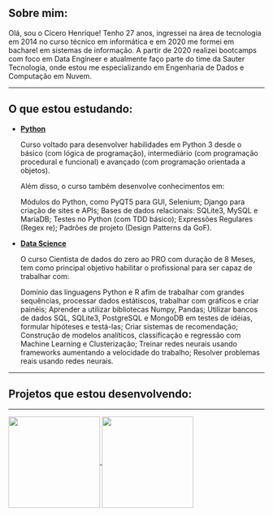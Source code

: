 ## **Sobre mim:**

Olá, sou o Cícero Henrique! 
Tenho 27 anos, ingressei na área de tecnologia em 2014 no curso técnico em informática e em 2020 me formei em bacharel em sistemas de informação.
A partir de 2020 realizei bootcamps com foco em Data Engineer e atualmente faço parte do time da Sauter Tecnologia, onde estou me especializando em Engenharia de Dados e Computação em Nuvem.

----------

## **O que estou estudando:**

- **[Python](https://github.com/cicerooficial/curso_Python3)**
  
  Curso voltado para desenvolver habilidades em Python 3 desde o básico (com lógica de programação), intermediário (com programação procedural e funcional) e avançado (com programação orientada a objetos). 
  
  Além disso, o curso também desenvolve conhecimentos em: 
  
  Módulos do Python, como PyQT5 para GUI, Selenium; Django para criação de sites e APIs; Bases de dados relacionais: SQLite3, MySQL e MariaDB; Testes no Python (com TDD básico); Expressões Regulares (Regex re); Padrões de projeto (Design Patterns da GoF).

- **[Data Science](https://github.com/cicerooficial/data-science-mentorama)**
  
  O curso Cientista de dados do zero ao PRO com duração de 8 Meses, tem como principal objetivo habilitar o profissional para ser capaz de trabalhar com:
  
  Domínio das linguagens Python e R afim de trabalhar com grandes sequências, processar dados estátiscos, trabalhar com gráficos e criar painéis; Aprender a utilizar bibliotecas Numpy, Pandas; Utilizar bancos de dados SQL, SQLite3, PostgreSQL e MongoDB em testes de idéias, formular hipóteses e testá-las; Criar sistemas de recomendação; Construção de modelos analíticos, classificação e regressão com Machine Learning e Clusterização; Treinar redes neurais usando frameworks aumentando a velocidade do trabalho; Resolver problemas reais usando redes neurais.

----------

## **Projetos que estou desenvolvendo:**


----------

<a href="https://github.com/cicerooficial">
    <img height="180em" align="center" src="https://github-readme-stats.vercel.app/api?username=cicerooficial&count_private=true&show_icons=true&theme=algolia&hide_border=true&include_all_commits=true&layout=compact&)" />
</a>
<a href="https://github.com/cicerooficial">
    <img height="180em" align="center" src="https://github-readme-stats.vercel.app/api/top-langs/?username=cicerooficial&langs_count=8&layout=compact&theme=algolia&hide_border=true&include_all_commits=true&count_private=true&)" />
</a>
